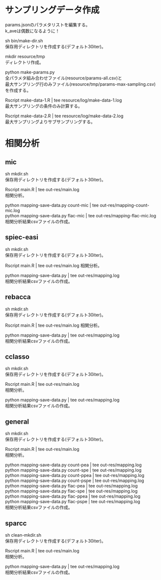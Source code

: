# サンプリングデータ作成

params.jsonのパラメタリストを編集する。  
k_aveは偶数になるように！

sh bin/make-dir.sh  
保存用ディレクトリを作成する(デフォルト30iter)。

mkdir resource/tmp  
ディレクトリ作成。

python make-params.py  
全パラメタ組み合わせファイル(resource/params-all.csv)と  
最大サンプリング行のみファイル(resource/tmp/params-max-sampling.csv)を作成する。

Rscript make-data-1.R | tee resource/log/make-data-1.log  
最大サンプリングの条件のみ計算する。

Rscript make-data-2.R | tee resource/log/make-data-2.log  
最大サンプリングよりサブサンプリングする。


# 相関分析

## mic

sh mkdir.sh  
保存用ディレクトリを作成する(デフォルト30iter)。  

Rscript main.R | tee out-res/main.log  
相関分析。

python mapping-save-data.py count-mic | tee out-res/mapping-count-mic.log  
python mapping-save-data.py flac-mic | tee out-res/mapping-flac-mic.log  
相関分析結果csvファイルの作成。

## spiec-easi

sh mkdir.sh  
保存用ディレクトリを作成する(デフォルト30iter)。  

Rscript main.R | tee out-res/main.log
相関分析。

python mapping-save-data.py | tee out-res/mapping.log  
相関分析結果csvファイルの作成。

## rebacca

sh mkdir.sh  
保存用ディレクトリを作成する(デフォルト30iter)。

Rscript main.R | tee out-res/main.log
相関分析。

python mapping-save-data.py | tee out-res/mapping.log  
相関分析結果csvファイルの作成。

## cclasso

sh mkdir.sh  
保存用ディレクトリを作成する(デフォルト30iter)。

Rscript main.R | tee out-res/main.log  
相関分析。

python mapping-save-data.py | tee out-res/mapping.log  
相関分析結果csvファイルの作成。

## general

sh mkdir.sh  
保存用ディレクトリを作成する(デフォルト30iter)。

Rscript main.R | tee out-res/main.log  
相関分析。

python mapping-save-data.py count-pea | tee out-res/mapping.log  
python mapping-save-data.py count-spe | tee out-res/mapping.log  
python mapping-save-data.py count-ppea | tee out-res/mapping.log  
python mapping-save-data.py count-pspe | tee out-res/mapping.log  
python mapping-save-data.py flac-pea | tee out-res/mapping.log  
python mapping-save-data.py flac-spe | tee out-res/mapping.log  
python mapping-save-data.py flac-ppea | tee out-res/mapping.log  
python mapping-save-data.py flac-pspe | tee out-res/mapping.log  
相関分析結果csvファイルの作成。

## sparcc

sh clean-mkdir.sh  
保存用ディレクトリを作成する(デフォルト30iter)。

Rscript main.R | tee out-res/main.log  
相関分析。

python mapping-save-data.py | tee out-res/mapping.log  
相関分析結果csvファイルの作成。  